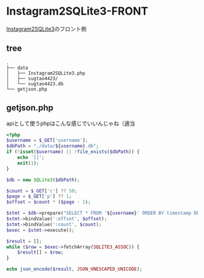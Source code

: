# Instagram2SQLite3-FRONT

[Instagram2SQLite3](https://github.com/sugtao4423/Instagram2SQLite3)のフロント側

## tree
```
.
├── data
│   ├── Instagram2SQLite3.php
│   ├── sugtao4423/
│   └── sugtao4423.db
└── getjson.php
```

## getjson.php
apiとして使うphpはこんな感じでいいんじゃね（適当

```php
<?php
$username = $_GET['username'];
$dbPath = "./data/${username}.db";
if (!isset($username) || !file_exists($dbPath)) {
    echo '[]';
    exit(1);
}

$db = new SQLite3($dbPath);

$count = $_GET['c'] ?? 50;
$page = $_GET['p'] ?? 1;
$offset = $count * ($page - 1);

$stmt = $db->prepare("SELECT * FROM '${username}' ORDER BY timestamp DESC LIMIT :offset, :count");
$stmt->bindValue(':offset', $offset);
$stmt->bindValue(':count', $count);
$exec = $stmt->execute();

$result = [];
while ($row = $exec->fetchArray(SQLITE3_ASSOC)) {
    $result[] = $row;
}

echo json_encode($result, JSON_UNESCAPED_UNICODE);
```
